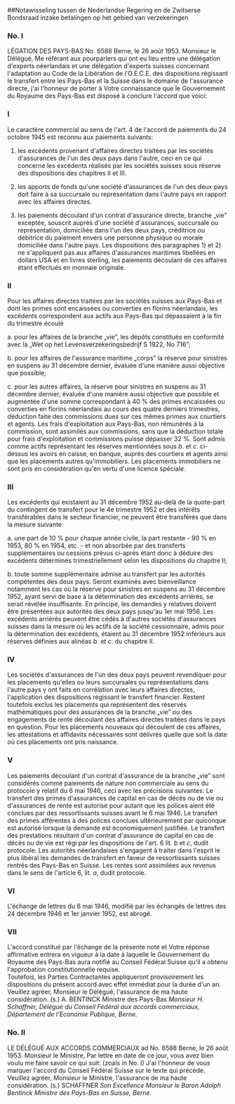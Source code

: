<meta http-equiv='Content-Type' content='text/html; charset=utf-8' />

##Notawisseling tussen de Nederlandse Regering en de Zwitserse Bondsraad inzake betalingen op het gebied van verzekeringen

### No.  I  

LÉGATION DES PAYS-BAS No. 6588 Berne, le 26 août 1953. Monsieur le Délégué, Me référant aux pourparlers qui ont eu lieu entre une délégation d'experts néerlandais et une délégation d'experts suisses concernant l'adaptation au Code de la Libération de l'O.E.C.E. des dispositions régissant le transfert entre les Pays-Bas et la Suisse dans le domaine de l'assurance directe, j'ai l'honneur de porter à Votre connaissance que le Gouvernement du Royaume des Pays-Bas est disposé à conclure l'accord que voici:  

### I  

Le caractère commercial au sens de l'art. 4 de l'accord de paiements du 24 octobre 1945 est reconnu aux paiements suivants: 

1) les excédents provenant d'affaires directes traitées par les sociétés d'assurances de l'un des deux pays dans l'autre, ceci en ce qui concerne les excédents réalisés par les sociétés suisses sous réserve des dispositions des chapitres II et III.  

2) les apports de fonds qu'une société d'assurances de l'un des deux pays doit faire à sa succursale ou représentation dans l'autre pays en rapport avec les affaires directes.  

3) les paiements découlant d'un contrat d'assurance directe, branche „vie” exceptée, souscrit auprès d'une société d'assurances, succursale ou représentation, domiciliée dans l'un des deux pays, créditrice ou débitrice du paiement envers une personne physique ou morale domiciliée dans l'autre pays.   Les dispositions des paragraphes 1) et 2) ne s'appliquent pas aux affaires d'assurances maritimes libellées en dollars USA et en livres sterling, les paiements découlant de ces affaires étant effectués en monnaie originale.  

### II  

Pour les affaires directes traitées par les sociétés suisses aux Pays-Bas et dont les primes sont encaissées ou converties en florins néerlandais, les excédents correspondent aux actifs aux Pays-Bas qui dépassaient à la fin du trimestre écoulé 

a. pour les affaires de la branche „vie”, les dépôts constitués en conformité avec la „Wet op het Levensverzekeringsbedrijf S 1922, No 716”;  

b. pour les affaires de l'assurance maritime „corps” la réserve pour sinistres en suspens au 31 décembre dernier, évaluée d'une manière aussi objective que possible;  

c. pour les autres affaires, la réserve pour sinistres en suspens au 31 décembre dernier, évaluée d'une manière aussi objective que possible et augmentée d'une somme correspondant à 40 % des primes encaissées ou converties en florins néerlandais au cours des quatre derniers trimestres, déduction faite des commissions dues sur ces mêmes primes aux courtiers et agents. Les frais d'exploitation aux Pays-Bas, non rémunérés à la commission, sont assimilés aux commissions, sans que la déduction totale pour frais d'exploitation et commissions puisse dépasser 32 %.   Sont admis comme actifs représentant les réserves mentionnées sous *b*. et *c*. ci-dessus les avoirs en caisse, en banque, auprès des courtiers et agents ainsi que les placements autres qu'immobiliers. Les placements immobiliers ne sont pris en considération qu'en vertu d'une licence spéciale.  

### III  

Les excédents qui existaient au 31 décembre 1952 au-delà de la quote-part du contingent de transfert pour le 4e trimestre 1952 et des intérêts transférables dans le secteur financier, ne peuvent être transférés que dans la mesure suivante: 

a. une part de 10 % pour chaque année civile, la part restante - 90 % en 1953, 80 % en 1954, etc. - et non absorbée par des transferts supplémentaires ou cessions prévus ci-après étant donc à déduire des excédents déterminés trimestriellement selon les dispositions du chapitre II;  

b. toute somme supplémentaire admise au transfert par les autorités compétentes des deux pays.   Seront examinés avec bienveillance notamment les cas où la réserve pour sinistres en suspens au 31 décembre 1952, ayant servi de base à la détermination des excédents arriérés, se serait révélée insuffisante. En principe, les demandes y relatives doivent être présentées aux autorités des deux pays jusqu'au 1er mai 1956. Les excédents arriérés peuvent être cédés à d'autres sociétés d'assurances suisses dans la mesure où les actifs de la société cessionnaire, admis pour la détermination des excédents, étaient au 31 décembre 1952 inférieurs aux réserves définies aux alinéas *b.* et *c.* du chapitre II.  

### IV  

Les sociétés d'assurances de l'un des deux pays peuvent revendiquer pour les placements qu'elles ou leurs succursales ou représentations dans l'autre pays y ont faits en corrélation avec leurs affaires directes, l'application des dispositions régissant le transfert financier. Restent toutefois exclus les placements qui représentent des réservés mathématiques pour des assurances de la branche „vie” ou des engagements de rente découlant des affaires directes traitées dans le pays en question. Pour les placements nouveaux qui découlent de ces affaires, les attestations et affidavits nécessaires sont délivrés quelle que soit la date où ces placements ont pris naissance.  

### V  

Les paiements découlant d'un contrat d'assurance de la branche „vie” sont considérés comme paiements de nature non commerciale au sens du protocole y relatif du 6 mai 1946, ceci avec les précisions suivantes: Le transfert des primes d'assurances de capital en cas de décès ou de vie ou d'assurances de rente est autorisé pour autant que les polices aient été conclues par des ressortissants suisses avant le 6 mai 1946. Le transfert des primes afférentes à des polices conclues ultérieurement par quiconque est autorisé lorsque la demande est économiquement justifiée. Le transfert des prestations résultant d'un contrat d'assurance de capital en cas de décès ou de vie est régi par les dispositions de l'art. 6 lit. *b* et *c*, dudit protocole. Les autorités néerlandaises s'engagent à traiter dans l'esprit le plus libéral les demandes de transfert en faveur de ressortissants suisses rentrés des Pays-Bas en Suisse. Les rentes sont assimilées aux revenus dans le sens de l'article 6, lit. *a*, dudit protocole.  

### VI  

L'échange de lettres du 6 mai 1946, modifié par les échangés de lettres des 24 décembre 1946 et 1er janvier 1952, est abrogé.  

### VII  

L'accord constitué par l'échange de la présente note et Votre réponse affirmative entrera en vigueur à la date à laquelle le Gouvernement du Royaume des Pays-Bas aura notifié au Conseil Fédéral Suisse qu'il a obtenu l'approbation constitutionnelle requise.  
Toutefois, les Parties Contractantes appliqueront provisoirement les dispositions du présent accord avec effet immédiat pour la durée d'un an. Veuillez agréer, Monsieur le Délégué, l'assurance de ma haute considération. (s.) A. BENTINCK Ministre des Pays-Bas  *Monsieur H. Schaffner,*   *Délégué du Conseil Fédéral*   *aux accords commerciaux,*   *Département de l'Economie Publique,*   *Berne.*    

### No.  II  

LE DÉLÉGUÉ AUX ACCORDS COMMERCIAUX ad No. 6588 Berne, le 26 août 1953. Monsieur le Ministre, Par lettre en date de ce jour, vous avez bien voulu me faire savoir ce qui suit:  (zoals in No. I)  J'ai l'honneur de vous marquer l'accord du Conseil Fédéral Suisse sur le texte qui précède. Veuillez agréer, Monsieur le Ministre, l'assurance de ma haute considération. (s.) SCHAFFNER  *Son Excellence*   *Monsieur le Baron Adolph Bentinck*   *Ministre des Pays-Bas en Suisse,*   *Berne.*    

